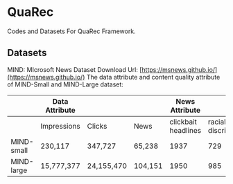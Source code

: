 # QuaRec
Codes and Datasets For QuaRec Framework.

## Datasets
MIND: MIcrosoft News Dataset Download Url: [https://msnews.github.io/](https://msnews.github.io/)
The data attribute and content quality attribute of MIND-Small and MIND-Large dataset:

|  | Data Attribute |  |  | News Attribute |  |  |
| --- | --- | --- | --- | --- | --- | --- |
|  | Impressions | Clicks | News | clickbait headlines | racial discrimination | violence |
| MIND-small | 230,117 | 347,727 | 65,238 | 1937 | 729 | 11551 |
| MIND-large | 15,777,377 | 24,155,470 | 104,151 | 1950 | 985 | 17560 |



